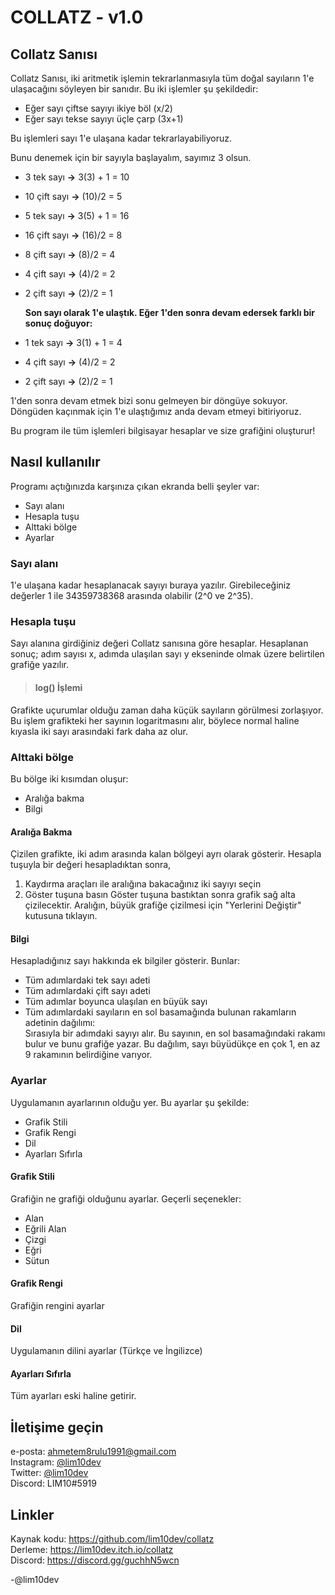 # COLLATZ - v1.0

## Collatz Sanısı
Collatz Sanısı, iki aritmetik işlemin tekrarlanmasıyla tüm doğal sayıların 1'e ulaşacağını söyleyen bir sanıdır.
Bu iki işlemler şu şekildedir:

- Eğer sayı çiftse sayıyı ikiye böl (x/2)
- Eğer sayı tekse sayıyı üçle çarp (3x+1)

Bu işlemleri sayı 1'e ulaşana kadar tekrarlayabiliyoruz.

Bunu denemek için bir sayıyla başlayalım, sayımız 3 olsun.

- 3 tek sayı **→** 3(3) + 1 = 10
- 10 çift sayı **→** (10)/2 = 5
- 5 tek sayı **→** 3(5) + 1 = 16
- 16 çift sayı **→** (16)/2 = 8
- 8 çift sayı **→** (8)/2   = 4
- 4 çift sayı **→** (4)/2   = 2
- 2 çift sayı **→** (2)/2   = 1
	
	**Son sayı olarak 1'e ulaştık. Eğer 1'den sonra devam edersek farklı bir sonuç doğuyor:**
- 1 tek sayı **→** 3(1) + 1 = 4
- 4 çift sayı **→** (4)/2   = 2
- 2 çift sayı **→** (2)/2   = 1

1'den sonra devam etmek bizi sonu gelmeyen bir döngüye sokuyor. Döngüden kaçınmak için 1'e ulaştığımız anda devam etmeyi bitiriyoruz.

Bu program ile tüm işlemleri bilgisayar hesaplar ve size grafiğini oluşturur!

## Nasıl kullanılır
Programı açtığınızda karşınıza çıkan ekranda belli şeyler var:
- Sayı alanı
- Hesapla tuşu
- Alttaki bölge
- Ayarlar

### Sayı alanı
1'e ulaşana kadar hesaplanacak sayıyı buraya yazılır.
Girebileceğiniz değerler 1 ile 34359738368 arasında olabilir (2^0 ve 2^35).

### Hesapla tuşu
Sayı alanına girdiğiniz değeri Collatz sanısına göre hesaplar.
Hesaplanan sonuç; adım sayısı x, adımda ulaşılan sayı y ekseninde olmak üzere belirtilen grafiğe yazılır.

>#### log() İşlemi
Grafikte uçurumlar olduğu zaman daha küçük sayıların görülmesi zorlaşıyor.
Bu işlem grafikteki her sayının logaritmasını alır, böylece normal haline kıyasla iki sayı arasındaki fark daha az olur.

### Alttaki bölge
Bu bölge iki kısımdan oluşur:
- Aralığa bakma
- Bilgi

#### Aralığa Bakma
Çizilen grafikte, iki adım arasında kalan bölgeyi ayrı olarak gösterir.
Hesapla tuşuyla bir değeri hesapladıktan sonra,
1. Kaydırma araçları ile aralığına bakacağınız iki sayıyı seçin
2. Göster tuşuna basın
Göster tuşuna bastıktan sonra grafik sağ alta çizilecektir.
Aralığın, büyük grafiğe çizilmesi için "Yerlerini Değiştir" kutusuna tıklayın.

#### Bilgi
Hesapladığınız sayı hakkında ek bilgiler gösterir. Bunlar:
- Tüm adımlardaki tek sayı adeti
- Tüm adımlardaki çift sayı adeti
- Tüm adımlar boyunca ulaşılan en büyük sayı
- Tüm adımlardaki sayıların en sol basamağında bulunan rakamların adetinin dağılımı:  
 Sırasıyla bir adımdaki sayıyı alır. Bu sayının, en sol basamağındaki rakamı bulur ve bunu grafiğe yazar.
  Bu dağılım, sayı büyüdükçe en çok 1, en az 9 rakamının belirdiğine varıyor.

### Ayarlar
Uygulamanın ayarlarının olduğu yer. Bu ayarlar şu şekilde:
- Grafik Stili
- Grafik Rengi
- Dil
- Ayarları Sıfırla

#### Grafik Stili
Grafiğin ne grafiği olduğunu ayarlar. Geçerli seçenekler:
- Alan
- Eğrili Alan
- Çizgi
- Eğri
- Sütun

#### Grafik Rengi
Grafiğin rengini ayarlar

#### Dil
Uygulamanın dilini ayarlar (Türkçe ve İngilizce)
	
#### Ayarları Sıfırla
Tüm ayarları eski haline getirir.

## İletişime geçin
e-posta:   ahmetem8rulu1991@gmail.com  
Instagram: [@lim10dev](https://instagram.com/lim10dev/)  
Twitter:   [@lim10dev](https://twitter.com/lim10dev/)  
Discord:   LIM10#5919  

## Linkler
Kaynak kodu: https://github.com/lim10dev/collatz  
Derleme: https://lim10dev.itch.io/collatz  
Discord:   https://discord.gg/guchhN5wcn  

-@lim10dev